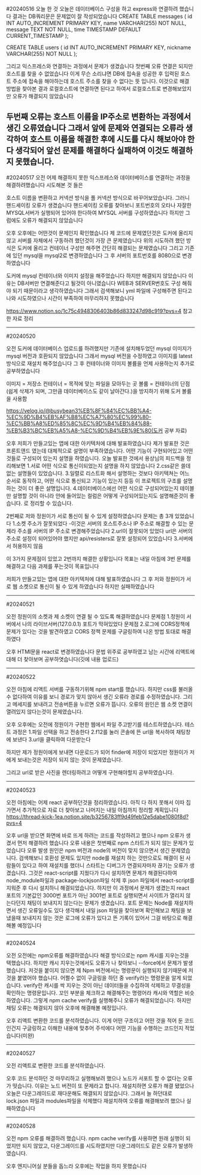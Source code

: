 #20240516 오늘 한 것 오늘은 데이터베이스 구성을 하고 express와 연결하려 했습니다 결과는 DB쿼리문은 문제없이 잘 작성되었습니다 CREATE TABLE messages ( id INT AUTO_INCREMENT PRIMARY KEY, name VARCHAR(255) NOT NULL, message TEXT NOT NULL, time TIMESTAMP DEFAULT CURRENT_TIMESTAMP );

CREATE TABLE users ( id INT AUTO_INCREMENT PRIMARY KEY, nickname VARCHAR(255) NOT NULL );

그리고 익스프레스와 연결하는 과정에서 문제가 생겼습니다 첫번째 오류 연결은 되지만 호스트를 찾을 수 없었습니다 이게 무슨 소리냐면 DB에 접속을 성공한 후 입력된 호스트 주소에 접속을 해야하는데 호스트 주소를 찾을 수 없다는 뜻 입니다. 이것으로 해결 방법을 찾아본 결과 로컬호스트에 연결하면 된다고 하여서 로컬호스트로 변경해보았지만 오류가 해결되지 않았습니다

두번째 오류는 호스트 이름을 IP주소로 변환하는 과정에서 생긴 오류였습니다 그래서 앞에 문제와 연결되는 오류라 생각하여 호스트 이름을 해결한 후에 시도를 다시 해보아야 한다 생각되어 앞선 문제를 해결하다 실패하여 이것도 해결하지 못했습니다.
------------------------------------------------------------
#20240517
오전
어제 해결하지 못한 익스프레스와 데이터베이스를 연결하는 과정을 해결하려했습니다
시도해본 것 들은

호스트 이름을 변환하고 커넥션 방식을 풀 커넥션 방식으로 바꾸어보았습니다. 그러니 핸드셰이킹 오류가 생겼습니다
핸드셰이킹 오류를 찾아보니 포트번호의 오타나 자잘한 MYSQL서버가 실행되어 있어야 한다하여 MYSQL 서버를 구성하였습니다
하지만 그럼에도 오류가 해결되지 않았습니다

오후
오후에는 어떤것이 문제인지 확인했습니다
제 코드에 문제였던것은 도커에 올리지 않고 서버를 자체에서 구동하려 했던것이 가장 큰 문제였습니다
위의 시도하려 했던 방식은 도커에 올리고 컨테이너 구성만 해주면 간단히 해결되는 문제였습니다 
그리고 기존에 있던 mysql을 mysql2로 변경하였습니다 그 후 서버의 포트번호를 8080으로 변경하였습니다

도커에 mysql 컨테이너와 이미지 설정을 해주었습니다 하지만 해결되지 않았습니다 이유는 DB서버만 연결해준다고 될것이 아니였습니다
WEB과 SERVER번호도 구성 해줘야 되기 때문이라고 생각하였습니다 그래서 검색해보니 yml 파일에 구성해주면 된다고 나와 시도하였으나 시간이 부족하여 마무리하지 못했습니다

https://www.notion.so/1c75c4948306403b86d833247d98c919?pvs=4
참고한 자료 정리

------------------------------------------------------------

#20240520

오전
도커에 데이터베이스 업로드를 하려했지만 기존에 설치해두었던 mysql 이미지가 mysql 버전과 호환되지 않았습니다 그래서 mysql 버전을 수정하였고 이미지를 latest 방식으로 재설치 해주었습니다 그 후 컨테이너와 이미지 볼륨을 언제 사용하는지 추가로 공부하였습니다

이미지 = 저장소 컨테이너 = 목적에 맞는 파일을 모아두는 곳 볼륨 = 컨테이너의 단점(쉽게 삭제가 되며, 그만큼 데이터베이스도 같이 날아간다.)을 방지하기 위해 도커 볼륨을 사용함

https://velog.io/@busybean3%EB%8F%84%EC%BB%A4-%EC%9D%B4%EB%AF%B8%EC%A7%80%EC%99%80-%EC%BB%A8%ED%85%8C%EC%9D%B4%EB%84%88-%EB%B3%BC%EB%A5%A8-%EC%9D%B4%EB%9E%80(도커 공부 자료)

오후
저희가 만들고있는 앱에 대한 아키텍처에 대해 발표하였습니다
제가 발표한 것은 프론트앤드 였는데 대체적으로 설명이 부족하였습니다. 어떤 기능이 구현되어있고 어떤 것들로 구성되어 있는지 설명을 하였습니다. 오늘 발표한 것에서 용상님의 피드백을 정리해보면
1.서로 어떤 식으로 통신이되었는지 설명을 하지 않았습니다
2.css같은 쓸데없는 설명들이 있었습니다.
3.일렬로 리스트화 해서 설명하는 것보다 아키텍쳐는 어느 순서로 동작하고, 어떤 식으로 통신되고 기능이 있는지 등등 이 프로젝트의 구조를 설명하는 것이 더 좋은 설명입니다.
4.데이터베이스에선 어떤 식으로 구성되어있는지 테이블만 설명할 것이 아니라 안에 들어있는 컬럼은 어떻게 구성되어있는지도 설명해준것이 좋습니다.
로 정리할 수 있습니다.

2번째로 저와 정원이가 서로 통신이 될 수 있게 설정하였습니다
문제는 총 3개 있었습니다
1.소켓 주소가 잘못되었다
-이것은 서버의 호스트주소나 IP 주소로 해결할 수 있는 문제라 주소를 서버의 IP 주소로 변경해주었습니다
2.url이 잘못되어 있었다 url은 서버의 주소로 설정이 되어있어야 했지만 api/resisters로 잘못 설정되어 있었습니다
3.서버에서 허용하지 않음

이 3가지 문제점이 있었고 2번까지 해결한 상황입니다 목표는 내일 아침에 3번 문제를 해결하고 다음 과제를 푸는것이 목표입니다

저희가 만들고있는 앱에 대한 아키텍처에 대해 발표하였습니다 그 후 저와 정원이가 서로 웹 소켓으로 통신이 될 수 있게 하였습니다 하지만 실패하였습니다

------------------------------------------------------------

#20240521

오전
정원이의 소켓과 제 소켓이 연결 될 수 있도록 해결하였습니다
문제점 1.정원이 서버에서 나의 라이브서버(127.0.0.1) 포트가 막혀있었다
문제점 2.로그에 CORS정책에 문제가 있다는 것을 발견하였고 CORS 정책 문제를 구글링하여 나온 방법 토대로 해결하였다

오후
HTMl문을 react로 변경하였습니다 문법 위주로 공부하였고 남는 시간에 리액트에 대해 더 찾아보며 공부하엿습니다(깃에 내용 업로드)

------------------------------------------------------------

#20240522

오전
아침에 리액트 서버를 구동하기위해 npm start를 했습니다. 하지만 css를 불러올 수 없다하여 이유를 보니 경로가 맞지 않아서 생긴 오류라 경로를 수정하였습니다. 그리고 메세지를 보내려고 전송버튼을 누르면 오류가 뜹니다. 오류의 원인은 웹 소켓 연결이 열려있지 않다는것이 문제였습니다.

오후
오후에는 오전에 정원이가 구현한 웹에서 파일 주고받기를 테스트하였습니다. 테스트 과정은
1.파일 선택을 하고 전송한다
2.f12를 눌러 콘솔에 뜬 url을 복사하여 채팅창에 보낸다
3.url을 클릭하여 다운받는다

하지만 제가 정원이에게 보내면 다운로드가 되어 finder에 저장이 되었지만 정원이가 저에게 보내는것은 저장이 되지 않는 것이 문제였습니다. 

그리고 url로 받은 사진을 렌더링하려고 어떻게 구현해야할지 공부하였습니다.

------------------------------------------------------------

#20240523

오전
아침에는 어제 react 공부하던것을 정리하였습니다. 아직 다 하지 못해서 이따 집가면서 추가적으로 자료 더 찾아보고 나머지는 내일 아침까지 정리할 계획입니다
https://thread-kick-1ea.notion.site/b3256783ff9d49feb12e5dabe1080f8d?pvs=4

오후
url을 받으면 화면에 바로 뜨게 하려는 코드를 작성하려고 했으나 npm 오류가 생겼서 먼저 해결하려 했습니다
오류 내용은 첫번째로 npm 스타트가 되지 않는 문제가 있었습니다 오류 발생 원인은 npm 버전과 node의 버전이 맞지 않으면서 생긴 문제였습니다. 검색해보니 호환성 문제도 있지만 node를 재설치 하는 것만으로도 해결이 된 사람들이 있다고 하여 재설치를 했더니 스타트는 디버그가 연결되자마자 끊기는 오류가 생겼습니다. 그것은 react-script를 지웠다가 다시 설치하면 문제가 해결된다하여 node_module파일과 package-lockjson파일 삭제 후 json 파일에서 react-script를 지워준 후 다시 설치하니 해결되었습니다. 하지만 이 과정에서 문제가 생겼는지 react 포트의 기본값인 3000번 포트가 아닌 3001번 포트로 실행되면서 사이트가 열리지 않는다던지 채팅이 보내지지 않는다는 문제가 생겼습니다. 포트 문제는 Node를 재설치하면서 생긴 오류일수도 있다 생각해서 내일 json 파일을 찾아보며 확인해보고 채팅을 보냈을때 보내지지 않는 것은 로그에 오류가 있다고 뜬 기록이 있어서 그걸 바탕으로 해결해볼 예정입니다

------------------------------------------------------------

#20240524

오전
오전에는 npm오류를 해결하였습니다
해결 방식으로는 npm 캐시를 지우는것을 택했습니다. 하지만 캐시 지우는것에서도 오류가 나 찾아보니 --force에서 문제가 발생했습니다. 저것을 붙이지 않으면 제 Npm 버전에서는 명령문이 실행되지 않기때문에 저것을 붙였어야 했습니다. 어쩔수 없이 구글링을 하던 중 verify라는 명령문을 알게 되었습니다. verify란 캐시를 싹 지우는 것이 아닌 데이터들을 수집하여 삭제하고 무결성을 확인하는 명령문입니다. 꼬인 부분을 체크하고 해결해주는 명령어라 캐시와 역할은 비슷하였습니다. 그렇게 npm cache verify를 실행해주니 오류가 해결되었습니다. 하지만 채팅 오류는 해결되지 않아 오후에 해결해볼 예정입니다.

오후
리액트 변환한 코드를 분석하였습니다. 이게 어떤 구조이고 어떤 것을 적어 둔 코드인건지 구글링하고 이해한 내용에 맞추어 주석에다 어떤 기능을 수행하는 코드인지 적었습니다(미완)

------------------------------------------------------------

#20240527

오전
리액트로 변환한 코드를 분석하였습니다.

오후
코드 분석하던 것 마무리하고 실행해보려 했으나 노드가 서포트 할 수 없다는 오류가 떳습니다. 이유는 노드 버전이 또 문제라고 합니다. 재설치하면 오류가 해결 됐었으나 오늘은 다운그레이드로 재다운해도 해결되지 않았습니다. 그래서 늘 하던대로 lock.json 파일과 modules파일을 삭제했다 재설치하여 오류를 해결해보려 했으나 실패하였습니다

------------------------------------------------------------

#20240528

오전
npm 오류를 해결하려 했습니다. npm cache verify를 사용하면 원래 실행이 되었지만 되지 않았고, 다운그레이드를 시도하였지만 다운그레이드도 같은 오류가 발생하였습니다.

오후
엔지니어실 분들을 돕느라 오후에는 작업을 하지 못했습니다